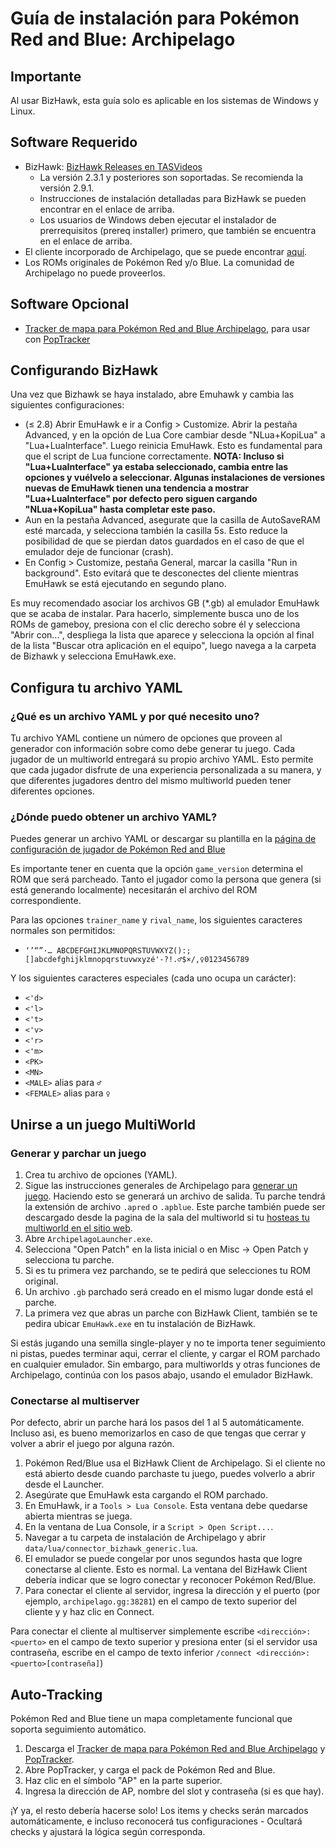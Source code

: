# Guía de instalación para Pokémon Red and Blue: Archipelago

## Importante

Al usar BizHawk, esta guía solo es aplicable en los sistemas de Windows y Linux.

## Software Requerido

- BizHawk: [BizHawk Releases en TASVideos](https://tasvideos.org/BizHawk/ReleaseHistory)
  - La versión 2.3.1 y posteriores son soportadas. Se recomienda la versión 2.9.1.
  - Instrucciones de instalación detalladas para BizHawk se pueden encontrar en el enlace de arriba.
  - Los usuarios de Windows deben ejecutar el instalador de prerrequisitos (prereq installer) primero, que también se 
    encuentra en el enlace de arriba.
- El cliente incorporado de Archipelago, que se puede encontrar [aquí](https://github.com/ArchipelagoMW/Archipelago/releases).
- Los ROMs originales de Pokémon Red y/o Blue. La comunidad de Archipelago no puede proveerlos.

## Software Opcional

- [Tracker de mapa para Pokémon Red and Blue Archipelago](https://github.com/palex00/rb_tracker/releases/latest), para usar con [PopTracker](https://github.com/black-sliver/PopTracker/releases)


## Configurando BizHawk

Una vez que Bizhawk se haya instalado, abre Emuhawk y cambia las siguientes configuraciones:

- (≤ 2.8) Abrir EmuHawk e ir a Config > Customize. Abrir la pestaña Advanced, y en la opción de Lua Core cambiar desde
  "NLua+KopiLua" a "Lua+LuaInterface". Luego reinicia EmuHawk. Esto es fundamental para que el script de Lua funcione
  correctamente.
  **NOTA: Incluso si "Lua+LuaInterface" ya estaba seleccionado, cambia entre las opciones y vuélvelo a seleccionar.
  Algunas instalaciones de versiones nuevas de EmuHawk tienen una tendencia a mostrar "Lua+LuaInterface" por defecto
  pero siguen cargando "NLua+KopiLua" hasta completar este paso.**
- Aun en la pestaña Advanced, asegurate que la casilla de AutoSaveRAM esté marcada, y selecciona también la casilla 5s.
  Esto reduce la posibilidad de que se pierdan datos guardados en el caso de que el emulador deje de funcionar (crash).
- En Config > Customize, pestaña General, marcar la casilla "Run in background". Esto evitará que te desconectes del
  cliente mientras EmuHawk se está ejecutando en segundo plano.

Es muy recomendado asociar los archivos GB (\*.gb) al emulador EmuHawk que se acaba de instalar.
Para hacerlo, simplemente busca uno de los ROMs de gameboy, presiona con el clic derecho sobre él y selecciona
"Abrir con...", despliega la lista que aparece y selecciona la opción al final de la lista "Buscar otra aplicación en
el equipo", luego navega a la carpeta de Bizhawk y selecciona EmuHawk.exe.

## Configura tu archivo YAML

### ¿Qué es un archivo YAML y por qué necesito uno?

Tu archivo YAML contiene un número de opciones que proveen al generador con información sobre como debe generar tu
juego. Cada jugador de un multiworld entregará su propio archivo YAML. Esto permite que cada jugador disfrute de una
experiencia personalizada a su manera, y que diferentes jugadores dentro del mismo multiworld pueden tener diferentes
opciones.

### ¿Dónde puedo obtener un archivo YAML?

Puedes generar un archivo YAML or descargar su plantilla en la [página de configuración de jugador de Pokémon Red and Blue](/games/Pokemon%20Red%20and%20Blue/player-options)

Es importante tener en cuenta que la opción `game_version` determina el ROM que será parcheado.
Tanto el jugador como la persona que genera (si está generando localmente) necesitarán el archivo del ROM
correspondiente.

Para las opciones `trainer_name` y `rival_name`, los siguientes caracteres normales son permitidos:

* `‘’“”·… ABCDEFGHIJKLMNOPQRSTUVWXYZ():;[]abcdefghijklmnopqrstuvwxyzé'-?!.♂$×/,♀0123456789`

Y los siguientes caracteres especiales (cada uno ocupa un carácter):
* `<'d>`
* `<'l>`
* `<'t>`
* `<'v>`
* `<'r>`
* `<'m>`
* `<PK>`
* `<MN>`
* `<MALE>` alias para `♂`
* `<FEMALE>` alias para `♀`

## Unirse a un juego MultiWorld

### Generar y parchar un juego

1. Crea tu archivo de opciones (YAML).
2. Sigue las instrucciones generales de Archipelago para [generar un juego](../../Archipelago/setup/en#generating-a-game).
Haciendo esto se generará un archivo de salida. Tu parche tendrá la extensión de archivo `.apred` o `.apblue`.
Este parche también puede ser descargado desde la pagina de la sala del multiworld si tu [hosteas tu multiworld en el sitio web](../../Archipelago/setup#hosting-on-the-website).
3. Abre `ArchipelagoLauncher.exe`.
4. Selecciona "Open Patch" en la lista inicial o en Misc -> Open Patch y selecciona tu parche.
5. Si es tu primera vez parchando, se te pedirá que selecciones tu ROM original.
6. Un archivo `.gb` parchado será creado en el mismo lugar donde está el parche.
7. La primera vez que abras un parche con BizHawk Client, también se te pedira ubicar `EmuHawk.exe` en tu
instalación de BizHawk.

Si estás jugando una semilla single-player y no te importa tener seguimiento ni pistas, puedes terminar aqui, cerrar el
cliente, y cargar el ROM parchado en cualquier emulador. Sin embargo, para multiworlds y otras funciones de Archipelago,
continúa con los pasos abajo, usando el emulador BizHawk.

### Conectarse al multiserver

Por defecto, abrir un parche hará los pasos del 1 al 5 automáticamente. Incluso asi, es bueno memorizarlos en caso de
que tengas que cerrar y volver a abrir el juego por alguna razón.

1. Pokémon Red/Blue usa el BizHawk Client de Archipelago. Si el cliente no está abierto desde cuando parchaste tu juego,
puedes volverlo a abrir desde el Launcher.
2. Asegúrate que EmuHawk esta cargando el ROM parchado.
3. En EmuHawk, ir a `Tools > Lua Console`. Esta ventana debe quedarse abierta mientras se juega.
4. En la ventana de Lua Console, ir a `Script > Open Script...`.
5. Navegar a tu carpeta de instalación de Archipelago y abrir `data/lua/connector_bizhawk_generic.lua`.
6. El emulador se puede congelar por unos segundos hasta que logre conectarse al cliente. Esto es normal. La ventana del
BizHawk Client debería indicar que se logro conectar y reconocer Pokémon Red/Blue.
7. Para conectar el cliente al servidor, ingresa la dirección y el puerto (por ejemplo, `archipelago.gg:38281`) en el
campo de texto superior del cliente y y haz clic en Connect.

Para conectar el cliente al multiserver simplemente escribe `<dirección>:<puerto>` en el campo de texto superior y
presiona enter (si el servidor usa contraseña, escribe en el campo de texto inferior
`/connect <dirección>:<puerto>[contraseña]`)

## Auto-Tracking

Pokémon Red and Blue tiene un mapa completamente funcional que soporta seguimiento automático. 

1. Descarga el [Tracker de mapa para Pokémon Red and Blue Archipelago](https://github.com/palex00/rb_tracker/releases/latest) y [PopTracker](https://github.com/black-sliver/PopTracker/releases). 
2. Abre PopTracker, y carga el pack de Pokémon Red and Blue.
3. Haz clic en el símbolo "AP" en la parte superior.
4. Ingresa la dirección de AP, nombre del slot y contraseña (si es que hay).

¡Y ya, el resto debería hacerse solo! Los items y checks serán marcados automáticamente, e incluso reconocerá tus
configuraciones - Ocultará checks y ajustará la lógica según corresponda.

